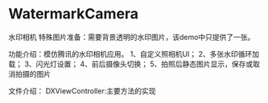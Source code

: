 WatermarkCamera
===============

水印相机
特殊图片准备：需要背景透明的水印图片，该demo中只提供了一张。

功能介绍：模仿腾讯的水印相机应用。
          1、自定义照相机UI；
          2、多张水印循环加载；
          3、闪光灯设置；
          4、前后摄像头切换；
          5、拍照后静态图片显示，保存或取消拍摄的图片


文件介绍：
DXViewController:主要方法的实现
